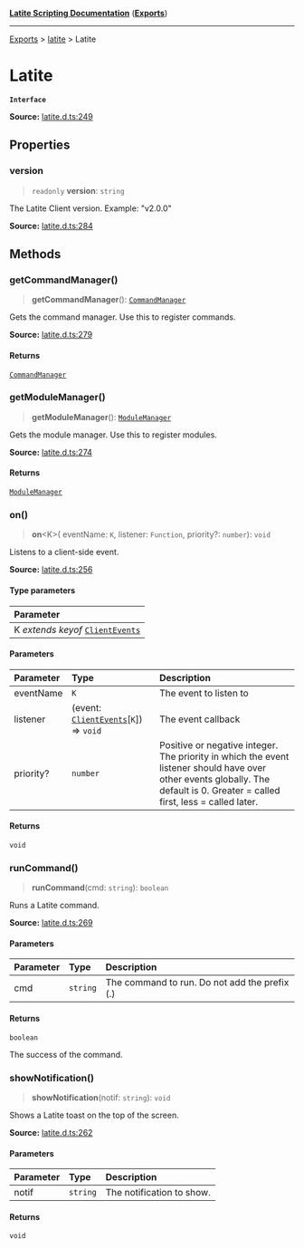[**Latite Scripting Documentation**](../../README.md) ([**Exports**](../../exports.md))

---

[Exports](../../exports.md) > [latite](../index.md) > Latite

# Latite

**`Interface`**

**Source:** [latite.d.ts:249](https://github.com/LatiteScripting/latitescripting.github.io/blob/796c413/definitions/latite.d.ts#L249)

## Properties

### version

> `readonly` **version**: `string`

The Latite Client version. Example: "v2.0.0"

**Source:** [latite.d.ts:284](https://github.com/LatiteScripting/latitescripting.github.io/blob/796c413/definitions/latite.d.ts#L284)

## Methods

### getCommandManager()

> **getCommandManager**(): [`CommandManager`](../../module.feature_manager_commandmgr/classes/class.CommandManager.md)

Gets the command manager. Use this to register commands.

**Source:** [latite.d.ts:279](https://github.com/LatiteScripting/latitescripting.github.io/blob/796c413/definitions/latite.d.ts#L279)

#### Returns

[`CommandManager`](../../module.feature_manager_commandmgr/classes/class.CommandManager.md)

### getModuleManager()

> **getModuleManager**(): [`ModuleManager`](../../module.feature_manager_mmgr/interfaces/interface.ModuleManager.md)

Gets the module manager. Use this to register modules.

**Source:** [latite.d.ts:274](https://github.com/LatiteScripting/latitescripting.github.io/blob/796c413/definitions/latite.d.ts#L274)

#### Returns

[`ModuleManager`](../../module.feature_manager_mmgr/interfaces/interface.ModuleManager.md)

### on()

> **on**\<K\>(
> eventName: `K`,
> listener: `Function`,
> priority?: `number`): `void`

Listens to a client-side event.

**Source:** [latite.d.ts:256](https://github.com/LatiteScripting/latitescripting.github.io/blob/796c413/definitions/latite.d.ts#L256)

#### Type parameters

| Parameter                                                       |
| :-------------------------------------------------------------- |
| K _extends_ _keyof_ [`ClientEvents`](interface.ClientEvents.md) |

#### Parameters

| Parameter | Type                                                                | Description                                                                                                                                                                   |
| :-------- | :------------------------------------------------------------------ | :---------------------------------------------------------------------------------------------------------------------------------------------------------------------------- |
| eventName | `K`                                                                 | The event to listen to                                                                                                                                                        |
| listener  | (event: [`ClientEvents`](interface.ClientEvents.md)[`K`]) => `void` | The event callback                                                                                                                                                            |
| priority? | `number`                                                            | Positive or negative integer. The priority in which the event listener should have over other events globally. The default is 0. Greater = called first, less = called later. |

#### Returns

`void`

### runCommand()

> **runCommand**(cmd: `string`): `boolean`

Runs a Latite command.

**Source:** [latite.d.ts:269](https://github.com/LatiteScripting/latitescripting.github.io/blob/796c413/definitions/latite.d.ts#L269)

#### Parameters

| Parameter | Type     | Description                                   |
| :-------- | :------- | :-------------------------------------------- |
| cmd       | `string` | The command to run. Do not add the prefix (.) |

#### Returns

`boolean`

The success of the command.

### showNotification()

> **showNotification**(notif: `string`): `void`

Shows a Latite toast on the top of the screen.

**Source:** [latite.d.ts:262](https://github.com/LatiteScripting/latitescripting.github.io/blob/796c413/definitions/latite.d.ts#L262)

#### Parameters

| Parameter | Type     | Description               |
| :-------- | :------- | :------------------------ |
| notif     | `string` | The notification to show. |

#### Returns

`void`

